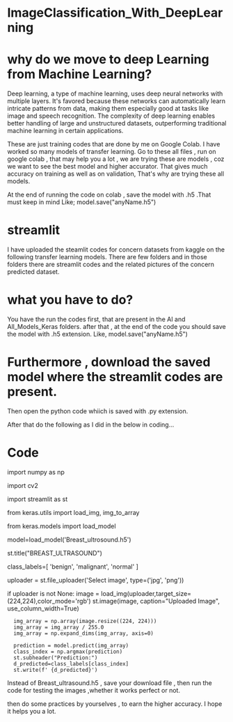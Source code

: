 # ImageClassification_With_DeepLearning
# why do we move to deep Learning from Machine Learning?
Deep learning, a type of machine learning, uses deep neural networks with multiple layers. It's favored because these networks can automatically learn intricate patterns from data, making them especially good at tasks like image and speech recognition. The complexity of deep learning enables better handling of large and unstructured datasets, outperforming traditional machine learning in certain applications.

These are just training codes that are done by me on Google Colab. I have worked so many models of transfer learning. Go to these all files , run on google colab , that may help you a lot , we are trying these are models , coz we want to see the best model and higher accurator. That gives much accuracy on training as well as on validation, That's why are trying these all models.

At the end of running the code on colab , save the model with .h5 .That must keep in mind Like; model.save("anyName.h5")

# streamlit
I have uploaded the steamlit codes for concern datasets from kaggle on the following transfer learning models.
There are few folders and in those folders there are streamlit codes and the related pictures of the concern predicted dataset.
# what you have to do?
You have the run the codes first, that are present in the AI and All_Models_Keras folders.
after that , at the end of the code you should save the model with .h5 extension.
Like, model.save("anyName.h5")

# Furthermore , download the saved model where the streamlit codes are present.
Then open the python code whiich is saved with .py extension.

After that do the following as I did in the below in coding...
# Code
import numpy as np

import cv2 

import streamlit as st

from keras.utils import load_img, img_to_array

from keras.models import load_model

model=load_model('Breast_ultrosound.h5')

st.title("BREAST_ULTRASOUND")

class_labels=[
    'benign',
    'malignant',
    'normal'
]

uploader = st.file_uploader('Select image', type=('jpg', 'png'))

if uploader is not None:
    image = load_img(uploader,target_size=(224,224),color_mode='rgb')
    st.image(image, caption="Uploaded Image", use_column_width=True)

      img_array = np.array(image.resize((224, 224)))
      img_array = img_array / 255.0
      img_array = np.expand_dims(img_array, axis=0)
    
      prediction = model.predict(img_array)
      class_index = np.argmax(prediction)
      st.subheader("Prediction:")
      d_predicted=class_labels[class_index]
      st.write(f' {d_predicted}')

Instead of Breast_ultrasound.h5 , save your download file , then run the code for testing the images ,whether it works perfect or not.

then do some practices by yourselves , to earn the higher accuracy.
I hope it helps you a lot.
